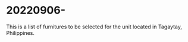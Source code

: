 # 20220906-

This is a list of furnitures to be selected for the unit located in Tagaytay, Philippines.

